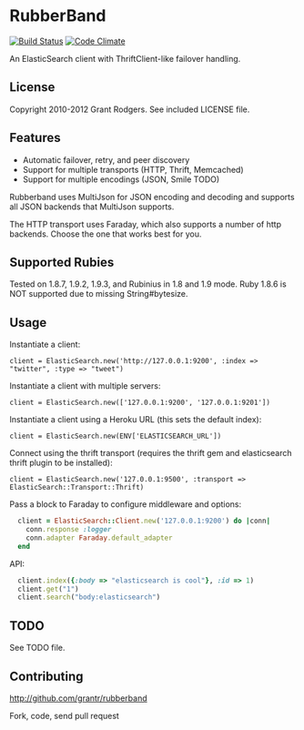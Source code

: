 # RubberBand
[![Build Status](https://secure.travis-ci.org/grantr/rubberband.png?branch=master)](http://travis-ci.org/grantr/rubberband) [![Code Climate](https://codeclimate.com/badge.png)](https://codeclimate.com/github/grantr/rubberband)

An ElasticSearch client with ThriftClient-like failover handling.

## License

Copyright 2010-2012 Grant Rodgers. See included LICENSE file.

## Features

* Automatic failover, retry, and peer discovery
* Support for multiple transports (HTTP, Thrift, Memcached)
* Support for multiple encodings (JSON, Smile TODO)

Rubberband uses MultiJson for JSON encoding and decoding and supports all JSON backends that MultiJson supports.

The HTTP transport uses Faraday, which also supports a number of http backends. Choose the one that works best for you.

## Supported Rubies

Tested on 1.8.7, 1.9.2, 1.9.3, and Rubinius in 1.8 and 1.9 mode. Ruby 1.8.6 is NOT supported due to missing String#bytesize.

## Usage

Instantiate a client:

    client = ElasticSearch.new('http://127.0.0.1:9200', :index => "twitter", :type => "tweet")

Instantiate a client with multiple servers:
  
    client = ElasticSearch.new(['127.0.0.1:9200', '127.0.0.1:9201'])

Instantiate a client using a Heroku URL (this sets the default index):

    client = ElasticSearch.new(ENV['ELASTICSEARCH_URL'])

Connect using the thrift transport (requires the thrift gem and elasticsearch thrift plugin to be installed):

    client = ElasticSearch.new('127.0.0.1:9500', :transport => ElasticSearch::Transport::Thrift)

Pass a block to Faraday to configure middleware and options:

```ruby
  client = ElasticSearch::Client.new('127.0.0.1:9200') do |conn|
    conn.response :logger
    conn.adapter Faraday.default_adapter
  end
```

API:
```ruby
  client.index({:body => "elasticsearch is cool"}, :id => 1)  
  client.get("1")  
  client.search("body:elasticsearch")  
```
## TODO

See TODO file.

## Contributing

http://github.com/grantr/rubberband

Fork, code, send pull request
